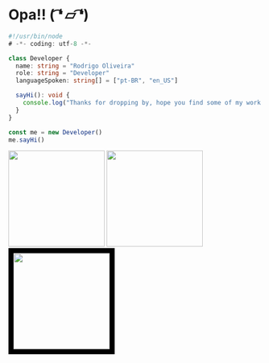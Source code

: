 <h1>Opa!! ( ͡❛ ⏥ ͡❛)</h1>

<style>
        .container {
          display: flex;
          width: 100%;
          height: 300px;
          background-color: black;
          color: white;
        }
      </style>

```TypeScript
#!/usr/bin/node
# -*- coding: utf-8 -*-

class Developer {
  name: string = "Rodrigo Oliveira"
  role: string = "Developer"
  languageSpoken: string[] = ["pt-BR", "en_US"]

  sayHi(): void {
    console.log("Thanks for dropping by, hope you find some of my work interesting.")
  }
}

const me = new Developer()
me.sayHi()
```


<div>
  <img height="191em" src="https://github-readme-stats.vercel.app/api?username=EuJohnnyBravo&hide=contribs&title_color=76ABAE&text_color=EEEEEE&bg_color=222831&border_color=31363F">
  <img height="191em" src="https://github-readme-stats.vercel.app/api/top-langs/?username=EuJohnnyBravo&layout=compact&title_color=76ABAE&text_color=EEEEEE&bg_color=222831&border_color=31363F">
  <img height="191em" src="https://i.pinimg.com/originals/fe/ae/a8/feaea85adcadf3370d4900825705dfc2.gif" style="border:10px solid black">
</div>





